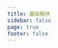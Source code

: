 ```yaml
---
title: 基础板块
sidebar: false
page: true
footer: false
---
```


<script setup>
  import VPContainer from './VPContainer.vue'
</script>

<VPContainer />
